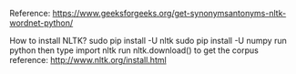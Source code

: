 
Reference: https://www.geeksforgeeks.org/get-synonymsantonyms-nltk-wordnet-python/

How to install NLTK? 
	sudo pip install -U nltk
	sudo pip install -U numpy
	run python then type import nltk
	run nltk.download() to get the corpus
reference: http://www.nltk.org/install.html